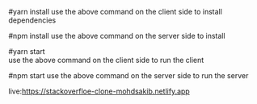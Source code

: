  
#yarn install 
use the above command on the client side to install dependencies

#npm install
use the above command on the server side to install

#yarn start  
use the above command on the client side to run the client

#npm start
use the above command on the server side to run the server

live:https://stackoverfloe-clone-mohdsakib.netlify.app
